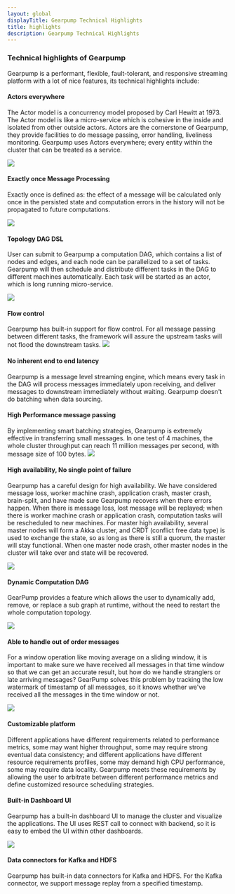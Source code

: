 ```yaml
---
layout: global
displayTitle: Gearpump Technical Highlights
title: highlights
description: Gearpump Technical Highlights
---
```


### Technical highlights of Gearpump


Gearpump is a performant, flexible, fault-tolerant, and responsive streaming platform with a lot of nice features, its technical highlights include:

#### Actors everywhere

The Actor model is a concurrency model proposed by Carl Hewitt at 1973. The Actor model is like a micro-service which is cohesive in the inside and isolated from other outside actors. Actors are the cornerstone of Gearpump, they provide facilities to do message passing, error handling, liveliness monitoring. Gearpump uses Actors everywhere; every entity within the cluster that can be treated as a service.

![](/img/actor_hierarchy.png)

#### Exactly once Message Processing

Exactly once is defined as: the effect of a message will be calculated only once in the persisted state and computation errors in the history will not be propagated to future computations.

![](/img/exact.png)

#### Topology DAG DSL

User can submit to Gearpump a computation DAG, which contains a list of nodes and edges, and each node can be parallelized to a set of tasks. Gearpump will then schedule and distribute different tasks in the DAG to different machines automatically. Each task will be started as an actor, which is long running micro-service.

![](/img/dag.png)

#### Flow control

Gearpump has built-in support for flow control. For all message passing between different tasks, the framework will assure the upstream tasks will not flood the downstream tasks.
![](/img/flowcontrol.png)

#### No inherent end to end latency

Gearpump is a message level streaming engine, which means every task in the DAG will process messages immediately upon receiving, and deliver messages to downstream immediately without waiting. Gearpump doesn't do batching when data sourcing.

#### High Performance message passing

By implementing smart batching strategies, Gearpump is extremely effective in transferring small messages. In one test of 4 machines, the whole cluster throughput can reach 11 million messages per second, with message size of 100 bytes.
![](/img/dashboard.png)

#### High availability, No single point of failure

Gearpump has a careful design for high availability. We have considered message loss, worker machine crash, application crash, master crash, brain-split, and have made sure Gearpump recovers when there errors happen. When there is message loss, lost message will be replayed; when there is worker machine crash or application crash, computation tasks will be rescheduled to new machines. For master high availability, several master nodes will form a Akka cluster, and CRDT (conflict free data type) is used to exchange the state, so as long as there is still a quorum, the master will stay functional. When one master node crash, other master nodes in the cluster will take over and state will be recovered.

![](/img/ha.png)

#### Dynamic Computation DAG

GearPump provides a feature which allows the user to dynamically add, remove, or replace a sub graph at runtime, without the need to restart the whole computation topology.

![](/img/dynamic.png)

#### Able to handle out of order messages

For a window operation like moving average on a sliding window, it is important to make sure we have received all messages in that time window so that we can get an accurate result, but how do we handle stranglers or late arriving messages? GearPump solves this problem by tracking the low watermark of timestamp of all messages, so it knows whether we've received all the messages in the time window or not.

![](/img/clock.png)

#### Customizable platform

Different applications have different requirements related to performance metrics, some may want higher throughput, some may require strong eventual data consistency; and different applications have different resource requirements profiles, some may demand high CPU performance, some may require data locality. Gearpump meets these requirements by allowing the user to arbitrate between different performance metrics and define customized resource scheduling strategies.

#### Built-in Dashboard UI

Gearpump has a built-in dashboard UI to manage the cluster and visualize the applications. The UI uses REST call to connect with backend, so it is easy to embed the UI within other dashboards.

![](/img/dashboard.gif)

#### Data connectors for Kafka and HDFS

Gearpump has built-in data connectors for Kafka and HDFS. For the Kafka connector, we support message replay from a specified timestamp.
